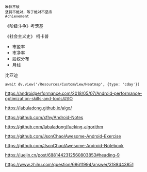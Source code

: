 ```ad-hint
唯快不破
坚持不绝对，等于绝对不坚持
Achievement 

```
《阶级斗争》考茨基

《社会主义史》 柯卡普


- 市盈率
- 市净率
- 股权分布
- 月线

比亚迪



```dataviewjs
await dv.view('/Resources/CustomView/Heatmap', {type: 'cday'})

```

<https://androidperformance.com/2018/05/07/Android-performance-optimization-skills-and-tools/#/IO>

<https://labuladong.github.io/algo/>

<https://github.com/xfhy/Android-Notes>

<https://github.com/labuladong/fucking-algorithm>

<https://github.com/JsonChao/Awesome-Android-Exercise>

<https://github.com/JsonChao/Awesome-Android-Notebook>

<https://juejin.cn/post/6881442312560803853#heading-9>


https://www.zhihu.com/question/68611994/answer/3188443851





